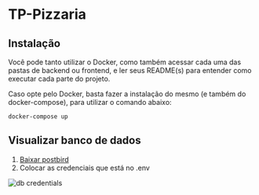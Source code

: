 # TP-Pizzaria

## Instalação

Você pode tanto utilizar o Docker, como também acessar cada uma das pastas de backend ou frontend, e ler seus README(s) para entender como executar cada parte do projeto.

Caso opte pelo Docker, basta fazer a instalação do mesmo (e também do docker-compose), para utilizar o comando abaixo:
```
docker-compose up
```

## Visualizar banco de dados
1. [Baixar postbird](https://www.electronjs.org/apps/postbird)
2. Colocar as credenciais que está no .env

![db credentials](https://cdn.discordapp.com/attachments/765635174012551208/959619257459683359/unknown.png)
